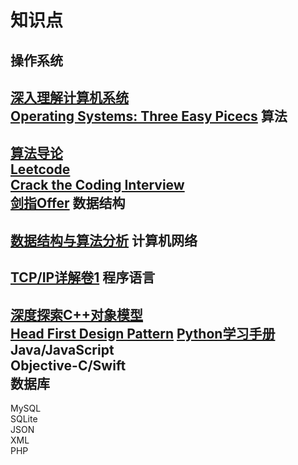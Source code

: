 知识点
=
操作系统
-
[深入理解计算机系统](http://book.douban.com/subject/1896753/)  
[Operating Systems: Three Easy Picecs](http://pages.cs.wisc.edu/~remzi/OSTEP/)
算法
-
[算法导论](http://book.douban.com/subject/1885170/)  
[Leetcode](http://leetcode.com/)  
[Crack the Coding Interview](http://www.mktechnicalclasses.com/Notes/Cracking%20the%20Coding%20Interview,%204%20Edition%20-%20150%20Programming%20Interview%20Questions%20and%20Solutions.pdf)  
[剑指Offer](http://book.douban.com/subject/6966465/)
数据结构
-
[数据结构与算法分析](http://book.douban.com/subject/1139426/)
计算机网络
-
[TCP/IP详解卷1](http://book.douban.com/subject/4707725/)
程序语言
-
[深度探索C++对象模型](http://book.douban.com/subject/1091086/)  
[Head First Design Pattern](http://www.sws.bfh.ch/~amrhein/ADP/HeadFirstDesignPatterns.pdf)
[Python学习手册](http://book.douban.com/subject/6049132/)  
Java/JavaScript  
Objective-C/Swift  
数据库
-
MySQL  
SQLite  
JSON  
XML  
PHP
